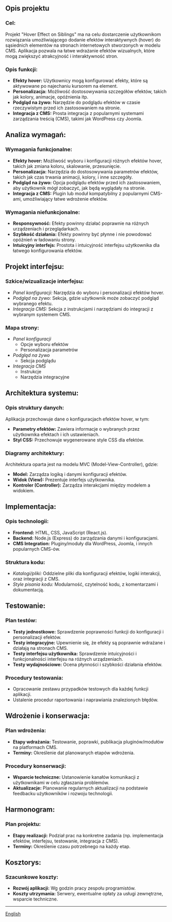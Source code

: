 ## Opis projektu

### Cel:

Projekt "Hover Effect on Siblings" ma na celu dostarczenie użytkownikom rozwiązania umożliwiającego dodanie efektów interaktywnych (hover) do sąsiednich elementów na stronach internetowych stworzonych w modelu CMS. Aplikacja pozwala na łatwe wdrażanie efektów wizualnych, które mogą zwiększyć atrakcyjność i interaktywność stron.

### Opis funkcji:

- **Efekty hover:** Użytkownicy mogą konfigurować efekty, które są aktywowane po najechaniu kursorem na element.
- **Personalizacja:** Możliwość dostosowywania szczegółów efektów, takich jak kolory, animacje, opóźnienia itp.
- **Podgląd na żywo:** Narzędzie do podglądu efektów w czasie rzeczywistym przed ich zastosowaniem na stronie.
- **Integracja z CMS:** Prosta integracja z popularnymi systemami zarządzania treścią (CMS), takimi jak WordPress czy Joomla.

## Analiza wymagań:

### Wymagania funkcjonalne:

- **Efekty hover:** Możliwość wyboru i konfiguracji różnych efektów hover, takich jak zmiana koloru, skalowanie, przesunięcie.
- **Personalizacja:** Narzędzia do dostosowywania parametrów efektów, takich jak czas trwania animacji, kolory, i inne szczegóły.
- **Podgląd na żywo:** Opcja podglądu efektów przed ich zastosowaniem, aby użytkownik mógł zobaczyć, jak będą wyglądały na stronie.
- **Integracja z CMS:** Plugin lub moduł kompatybilny z popularnymi CMS-ami, umożliwiający łatwe wdrożenie efektów.

### Wymagania niefunkcjonalne:

- **Responsywność:** Efekty powinny działać poprawnie na różnych urządzeniach i przeglądarkach.
- **Szybkość działania:** Efekty powinny być płynne i nie powodować opóźnień w ładowaniu strony.
- **Intuicyjny interfejs:** Prostota i intuicyjność interfejsu użytkownika dla łatwego konfigurowania efektów.

## Projekt interfejsu:

### Szkice/wizualizacje interfejsu:

- _Panel konfiguracji:_ Narzędzia do wyboru i personalizacji efektów hover.
- _Podgląd na żywo:_ Sekcja, gdzie użytkownik może zobaczyć podgląd wybranego efektu.
- _Integracja CMS:_ Sekcja z instrukcjami i narzędziami do integracji z wybranym systemem CMS.

### Mapa strony:

- _Panel konfiguracji_
  - Opcje wyboru efektów
  - Personalizacja parametrów
- _Podgląd na żywo_
  - Sekcja podglądu
- _Integracja CMS_
  - Instrukcje
  - Narzędzia integracyjne

## Architektura systemu:

### Opis struktury danych:

Aplikacja przechowuje dane o konfiguracjach efektów hover, w tym:

- **Parametry efektów:** Zawiera informacje o wybranych przez użytkownika efektach i ich ustawieniach.
- **Styl CSS:** Przechowuje wygenerowane style CSS dla efektów.

### Diagramy architektury:

Architektura oparta jest na modelu MVC (Model-View-Controller), gdzie:

- **Model:** Zarządza logiką i danymi konfiguracji efektów.
- **Widok (View):** Prezentuje interfejs użytkownika.
- **Kontroler (Controller):** Zarządza interakcjami między modelem a widokiem.

## Implementacja:

### Opis technologii:

- **Frontend:** HTML, CSS, JavaScript (React.js).
- **Backend:** Node.js (Express) do zarządzania danymi i konfiguracjami.
- **CMS Integration:** Pluginy/moduły dla WordPress, Joomla, i innych popularnych CMS-ów.

### Struktura kodu:

- _Katalogi/pliki:_ Oddzielne pliki dla konfiguracji efektów, logiki interakcji, oraz integracji z CMS.
- _Style pisania kodu:_ Modularność, czytelność kodu, z komentarzami i dokumentacją.

## Testowanie:

### Plan testów:

- **Testy jednostkowe:** Sprawdzenie poprawności funkcji do konfiguracji i personalizacji efektów.
- **Testy integracyjne:** Upewnienie się, że efekty są poprawnie wdrażane i działają na stronach CMS.
- **Testy interfejsu użytkownika:** Sprawdzenie intuicyjności i funkcjonalności interfejsu na różnych urządzeniach.
- **Testy wydajnościowe:** Ocena płynności i szybkości działania efektów.

### Procedury testowania:

- Opracowanie zestawu przypadków testowych dla każdej funkcji aplikacji.
- Ustalenie procedur raportowania i naprawiania znalezionych błędów.

## Wdrożenie i konserwacja:

### Plan wdrożenia:

- **Etapy wdrażania:** Testowanie, poprawki, publikacja pluginów/modułów na platformach CMS.
- **Terminy:** Określenie dat planowanych etapów wdrożenia.

### Procedury konserwacji:

- **Wsparcie techniczne:** Ustanowienie kanałów komunikacji z użytkownikami w celu zgłaszania problemów.
- **Aktualizacje:** Planowanie regularnych aktualizacji na podstawie feedbacku użytkowników i rozwoju technologii.

## Harmonogram:

### Plan projektu:

- **Etapy realizacji:** Podział prac na konkretne zadania (np. implementacja efektów, interfejsu, testowanie, integracja z CMS).
- **Terminy:** Określenie czasu potrzebnego na każdy etap.

## Kosztorys:

### Szacunkowe koszty:

- **Rozwój aplikacji:** Wg godzin pracy zespołu programistów.
- **Koszty utrzymania:** Serwery, ewentualne opłaty za usługi zewnętrzne, wsparcie techniczne.

---

[English](/README.md)
